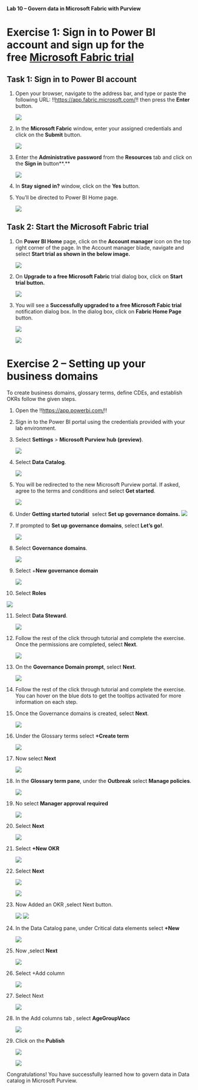 **Lab 10 – Govern data in Microsoft Fabric with Purview**

# Exercise 1: Sign in to Power BI account and sign up for the free [Microsoft Fabric trial](https://learn.microsoft.com/en-us/fabric/get-started/fabric-trial)

## Task 1: Sign in to Power BI account 

1.  Open your browser, navigate to the address bar, and type or paste
    the following URL: !!https://app.fabric.microsoft.com/!! then press
    the **Enter** button.

    ![](./media/image1.png)

2.  In the **Microsoft Fabric** window, enter your assigned credentials
    and click on the **Submit** button.

     ![](./media/image2.png)

3.  Enter the **Administrative password** from the **Resources** tab and
    click on the **Sign in** button**.**

     ![](./media/image3.png)

4.  In **Stay signed in?** window, click on the **Yes** button.

5.  You’ll be directed to Power BI Home page.

     ![](./media/image4.png)

## Task 2: Start the Microsoft Fabric trial

1.  On **Power BI Home** page, click on the **Account manager** icon on
    the top right corner of the page. In the Account manager blade,
    navigate and select **Start trial as shown in the below image.**

     ![](./media/image5.png)

2.  On **Upgrade to a free Microsoft Fabric** trial dialog box, click on
    **Start trial button.**

     ![](./media/image6.png)

3.  You will see a **Successfully upgraded to a free Microsoft Fabic
    trial** notification dialog box. In the dialog box, click on
    **Fabric Home Page** button.

    ![](./media/image7.png)
 
    ![](./media/image8.png)

# Exercise 2 – Setting up your business domains

To create business domains, glossary terms, define CDEs, and establish
OKRs follow the given steps.

1.  Open the !!https://app.powerbi.com/!!

2.  Sign in to the Power BI portal using the credentials provided with
    your lab environment.

3.  Select **Settings** \> **Microsoft Purview hub (preview)**.

    ![](./media/image15.png)

4.  Select **Data Catalog**.

     ![](./media/image16.png)

5.  You will be redirected to the new Microsoft Purview portal. If
    asked, agree to the terms and conditions and select **Get started**.

     ![](./media/image17.png)

6.  Under **Getting started tutorial**  select **Set up governance
    domains.**
    ![](./media/image18.png)

7.  If prompted to **Set up governance domains**, select **Let’s go!**.

     ![](./media/image19.png)

8.  Select **Governance domains**.

     ![](./media/image20.png)

9. Select +**New governance domain**

    ![](./media/image21.png)

10. Select **Roles**

   ![](./media/image22.png)

11. Select **Data Steward**.

    ![](./media/image23.png)

12. Follow the rest of the click through tutorial and complete the
    exercise. Once the permissions are completed, select **Next**.

    ![](./media/image24.png)

13. On the **Governance Domain prompt**, select **Next**.

    ![](./media/image25.png)

14. Follow the rest of the click through tutorial and complete the
    exercise. You can hover on the blue dots to get the tooltips
    activated for more information on each step.

15. Once the Governance domains is created, select **Next**.

    ![](./media/image26.png)

16. Under the Glossary terms select **+Create term**

     ![](./media/image27.png)

17. Now select **Next**

     ![](./media/image28.png)

18. In the **Glossary term pane**, under the **Outbreak** select
    **Manage policies**.

    ![](./media/image29.png)

19. No select **Manager approval required**

     ![](./media/image30.png)

20. Select **Next**

    ![](./media/image31.png)

21. Select **+New OKR**

     ![](./media/image32.png)

22. Select **Next**

     ![](./media/image33.png)

     ![](./media/image34.png)

23. Now Added an OKR ,select Next button.

     ![](./media/image35.png)
     ![](./media/image36.png)

24. In the Data Catalog pane, under Critical data elements select
    **+New**

     ![](./media/image37.png)

25. Now ,select **Next**

     ![](./media/image38.png)

26. Select +Add column

      ![](./media/image39.png)

27. Select Next

     ![](./media/image40.png)

28. In the Add columns tab , select **AgeGroupVacc**

     ![](./media/image41.png)

28. Click on the **Publish**

     ![](./media/image42.png)

     ![](./media/image43.png)

Congratulations! You have successfully learned how to govern data in
Data catalog in Microsoft Purview.
